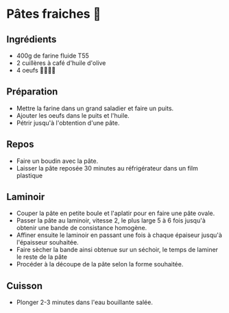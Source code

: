 # Pâtes fraiches 🍝

## Ingrédients

- 400g de farine fluide T55
- 2 cuillères à café d'huile d'olive
- 4 oeufs 🥚🥚🥚🥚

## Préparation

- Mettre la farine dans un grand saladier et faire un puits.
- Ajouter les oeufs dans le puits et l'huile.
- Pétrir jusqu'à l'obtention d'une pâte.

## Repos

- Faire un boudin avec la pâte.
- Laisser la pâte reposée 30 minutes au réfrigérateur dans un film plastique

## Laminoir

- Couper la pâte en petite boule et l'aplatir pour en faire une pâte ovale.
- Passer la pâte au laminoir, vitesse 2, le plus large 5 à 6 fois jusqu'à obtenir une bande de consistance homogène.
- Affiner ensuite le laminoir en passant une fois à chaque épaiseur jusqu'à l'épaisseur souhaitée.
- Faire sècher la bande ainsi obtenue sur un séchoir, le temps de laminer le reste de la pâte
- Procéder à la découpe de la pâte selon la forme souhaitée.

## Cuisson

- Plonger 2-3 minutes dans l'eau bouillante salée.
